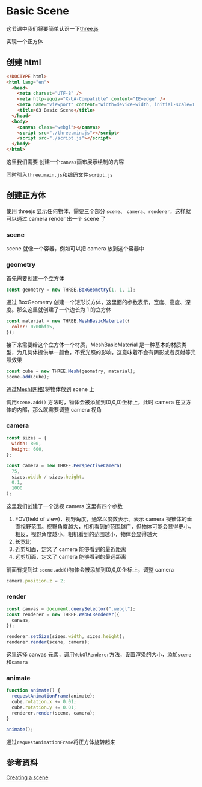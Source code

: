 # Basic Scene

这节课中我们将要简单认识一下[three.js](https://threejs.org/)

实现一个正方体

## 创建 html

```html
<!DOCTYPE html>
<html lang="en">
  <head>
    <meta charset="UTF-8" />
    <meta http-equiv="X-UA-Compatible" content="IE=edge" />
    <meta name="viewport" content="width=device-width, initial-scale=1.0" />
    <title>03 Basic Scene</title>
  </head>
  <body>
    <canvas class="webgl"></canvas>
    <script src="./three.min.js"></script>
    <script src="./script.js"></script>
  </body>
</html>
```

这里我们需要 创建一个`canvas`画布展示绘制的内容

同时引入`three.main.js`和编码文件`script.js`

## 创建正方体

使用 threejs 显示任何物体，需要三个部分 `scene`、 `camera`、`renderer`，这样就可以通过 camera render 出一个 scene 了

### scene

scene 就像一个容器，例如可以把 camera 放到这个容器中

### geometry

首先需要创建一个立方体

```js
const geometry = new THREE.BoxGeometry(1, 1, 1);
```

通过 BoxGeometry 创建一个矩形长方体，这里面的参数表示，宽度、高度、深度。那么这里就创建了一个边长为 1 的立方体

```js
const material = new THREE.MeshBasicMaterial({
  color: 0x00bfa5,
});
```

接下来需要给这个立方体一个材质，MeshBasicMaterial 是一种基本的材质类型，为几何体提供单一颜色，不受光照的影响，这意味着不会有阴影或者反射等光照效果

```js
const cube = new THREE.Mesh(geometry, material);
scene.add(cube);
```

通过[Mesh(网格)](https://threejs.org/docs/index.html?q=Mesh#api/zh/objects/Mesh)将物体放到 scene 上

调用`scene.add()` 方法时，物体会被添加到(0,0,0)坐标上，此时 camera 在立方体的内部，那么就需要调整 camera 视角

### camera

```js
const sizes = {
  width: 800,
  height: 600,
};

const camera = new THREE.PerspectiveCamera(
  75,
  sizes.width / sizes.height,
  0.1,
  1000
);
```

这里我们创建了一个透视 camera
这里有四个参数

1. FOV(field of view)，视野角度，通常以度数表示。表示 camera 视锥体的垂直视野范围。视野角度越大，相机看到的范围越广，但物体可能会显得更小。相反，视野角度越小，相机看到的范围越小，物体会显得越大
2. 长宽比
3. 近剪切面，定义了 camera 能够看到的最近距离
4. 远剪切面，定义了 camera 能够看到的最远距离

前面有提到过 `scene.add()`物体会被添加到(0,0,0)坐标上，调整 camera

```js
camera.position.z = 2;
```

### render

```js
const canvas = document.querySelector(".webgl");
const renderer = new THREE.WebGLRenderer({
  canvas,
});

renderer.setSize(sizes.width, sizes.height);
renderer.render(scene, camera);
```

这里选择 canvas 元素，调用`WebGlRenderer`方法，设置渲染的大小，添加`scene`和`camera`

### animate

```js
function animate() {
  requestAnimationFrame(animate);
  cube.rotation.x += 0.01;
  cube.rotation.y += 0.01;
  renderer.render(scene, camera);
}

animate();
```

通过`requestAnimationFrame`将正方体旋转起来

## 参考资料

[Creating a scene](https://threejs.org/docs/index.html#manual/zh/introduction/Creating-a-scene)
